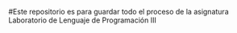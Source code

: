 #Este repositorio es para guardar todo el proceso de la asignatura Laboratorio de Lenguaje de Programación III
